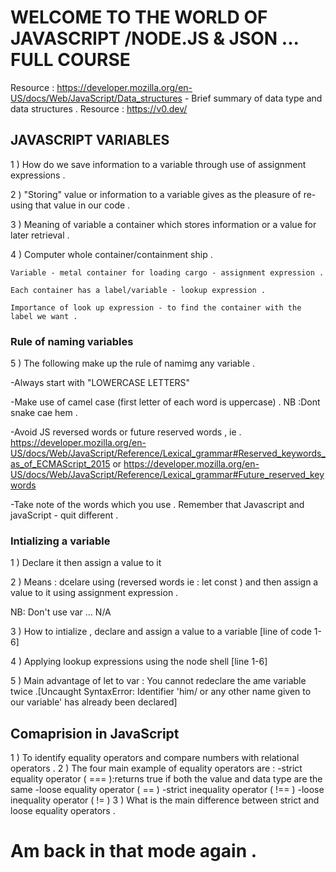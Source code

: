 # WELCOME TO THE WORLD OF JAVASCRIPT /NODE.JS & JSON ... FULL COURSE
Resource : https://developer.mozilla.org/en-US/docs/Web/JavaScript/Data_structures - Brief summary of data type and data structures .
Resource : https://v0.dev/
##  JAVASCRIPT VARIABLES 
1 ) How do we save information to a variable through use of assignment expressions .

2 ) "Storing" value or information to a variable gives as the pleasure of re-using that value in our code .

3 ) Meaning of variable a container which stores information or a value for later retrieval .

4 ) Computer whole container/containment  ship .
    
    Variable - metal container for loading cargo - assignment expression .
    
    Each container has a label/variable - lookup expression .
    
    Importance of look up expression - to find the container with the label we want .

### Rule of naming variables
5 ) The following make up the rule of namimg any variable .
  
   -Always start with "LOWERCASE LETTERS"
   
   -Make use of camel case (first letter of each word is uppercase) . NB :Dont snake cae hem .

   -Avoid JS reversed words or future reserved words , ie . https://developer.mozilla.org/en-US/docs/Web/JavaScript/Reference/Lexical_grammar#Reserved_keywords_as_of_ECMAScript_2015 or https://developer.mozilla.org/en-US/docs/Web/JavaScript/Reference/Lexical_grammar#Future_reserved_keywords

   -Take note of the words which you use . Remember that Javascript and javaScript - quit different .

### Intializing a variable 
1 ) Declare it then assign a value to it 

2 ) Means : dcelare using (reversed words ie : let const ) and then assign a value to it using assignment expression .

NB: Don't use var ... N/A 

3 ) How to intialize , declare and assign a value to a variable [line of code 1-6]

4 ) Applying lookup expressions using the node shell [line 1-6]


5 ) Main advantage of let to var : You cannot redeclare the ame variable twice .[Uncaught SyntaxError: Identifier 'him/ or any other name given to our variable' has already been declared]

## Comaprision in JavaScript

1 ) To identify equality operators and compare numbers with relational operators .
2 ) The four main example of equality operators are :
    -strict equality operator ( === ):returns true if both the value and data type are the same 
    -loose equality operator ( == )
    -strict inequality operator ( !== )
    -loose inequality operator ( != )
3 ) What is the main difference between strict and loose equality operators .
# Am back in that mode again .
